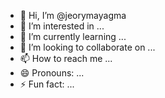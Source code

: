 - 👋 Hi, I’m @jeorymayagma
- 👀 I’m interested in ...
- 🌱 I’m currently learning ...
- 💞️ I’m looking to collaborate on ...
- 📫 How to reach me ...
- 😄 Pronouns: ...
- ⚡ Fun fact: ...

<!---
jeorymayagma/jeorymayagma is a ✨ special ✨ repository because its `README.md` (this file) appears on your GitHub profile.
You can click the Preview link to take a look at your changes.
--->
